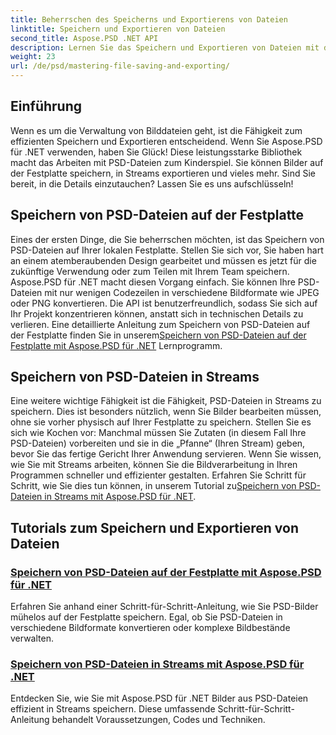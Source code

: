 ```yaml
---
title: Beherrschen des Speicherns und Exportierens von Dateien
linktitle: Speichern und Exportieren von Dateien
second_title: Aspose.PSD .NET API
description: Lernen Sie das Speichern und Exportieren von Dateien mit den Aspose.PSD-Tutorials für .NET. Konvertieren Sie PSD-Dateien einfach und verwalten Sie komplexe Bildressourcen effizient.
weight: 23
url: /de/psd/mastering-file-saving-and-exporting/
---
```

## Einführung

Wenn es um die Verwaltung von Bilddateien geht, ist die Fähigkeit zum effizienten Speichern und Exportieren entscheidend. Wenn Sie Aspose.PSD für .NET verwenden, haben Sie Glück! Diese leistungsstarke Bibliothek macht das Arbeiten mit PSD-Dateien zum Kinderspiel. Sie können Bilder auf der Festplatte speichern, in Streams exportieren und vieles mehr. Sind Sie bereit, in die Details einzutauchen? Lassen Sie es uns aufschlüsseln!

## Speichern von PSD-Dateien auf der Festplatte

 Eines der ersten Dinge, die Sie beherrschen möchten, ist das Speichern von PSD-Dateien auf Ihrer lokalen Festplatte. Stellen Sie sich vor, Sie haben hart an einem atemberaubenden Design gearbeitet und müssen es jetzt für die zukünftige Verwendung oder zum Teilen mit Ihrem Team speichern. Aspose.PSD für .NET macht diesen Vorgang einfach. Sie können Ihre PSD-Dateien mit nur wenigen Codezeilen in verschiedene Bildformate wie JPEG oder PNG konvertieren. Die API ist benutzerfreundlich, sodass Sie sich auf Ihr Projekt konzentrieren können, anstatt sich in technischen Details zu verlieren. Eine detaillierte Anleitung zum Speichern von PSD-Dateien auf der Festplatte finden Sie in unserem[Speichern von PSD-Dateien auf der Festplatte mit Aspose.PSD für .NET](./saving-psd-files-to-disk/) Lernprogramm.

## Speichern von PSD-Dateien in Streams

 Eine weitere wichtige Fähigkeit ist die Fähigkeit, PSD-Dateien in Streams zu speichern. Dies ist besonders nützlich, wenn Sie Bilder bearbeiten müssen, ohne sie vorher physisch auf Ihrer Festplatte zu speichern. Stellen Sie es sich wie Kochen vor: Manchmal müssen Sie Zutaten (in diesem Fall Ihre PSD-Dateien) vorbereiten und sie in die „Pfanne“ (Ihren Stream) geben, bevor Sie das fertige Gericht Ihrer Anwendung servieren. Wenn Sie wissen, wie Sie mit Streams arbeiten, können Sie die Bildverarbeitung in Ihren Programmen schneller und effizienter gestalten. Erfahren Sie Schritt für Schritt, wie Sie dies tun können, in unserem Tutorial zu[Speichern von PSD-Dateien in Streams mit Aspose.PSD für .NET](./saving-psd-files-to-streams/).

## Tutorials zum Speichern und Exportieren von Dateien
### [Speichern von PSD-Dateien auf der Festplatte mit Aspose.PSD für .NET](./saving-psd-files-to-disk/)
Erfahren Sie anhand einer Schritt-für-Schritt-Anleitung, wie Sie PSD-Bilder mühelos auf der Festplatte speichern. Egal, ob Sie PSD-Dateien in verschiedene Bildformate konvertieren oder komplexe Bildbestände verwalten.
### [Speichern von PSD-Dateien in Streams mit Aspose.PSD für .NET](./saving-psd-files-to-streams/)
Entdecken Sie, wie Sie mit Aspose.PSD für .NET Bilder aus PSD-Dateien effizient in Streams speichern. Diese umfassende Schritt-für-Schritt-Anleitung behandelt Voraussetzungen, Codes und Techniken.
